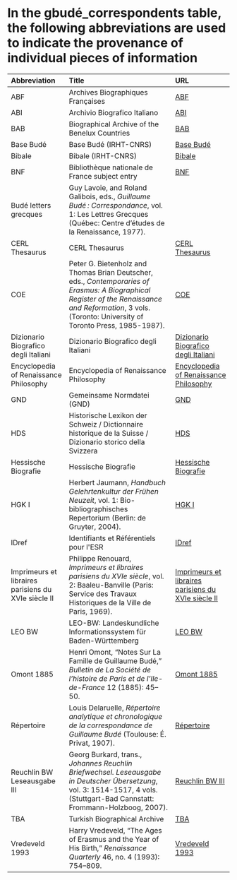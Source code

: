 # In the gbudé_correspondents table, the following abbreviations are used to indicate the provenance of individual pieces of information

| Abbreviation                                        | Title                                                                                                                                                                                                     | URL                                                                                                         |
|:----------------------------------------------------|:----------------------------------------------------------------------------------------------------------------------------------------------------------------------------------------------------------|:------------------------------------------------------------------------------------------------------------|
| ABF                                                 | Archives Biographiques Françaises                                                                                                                                                                         | [ABF](https://wbis.degruyter.com/)                                                                          |
| ABI                                                 | Archivio Biografico Italiano                                                                                                                                                                              | [ABI](https://wbis.degruyter.com/)                                                                          |
| BAB                                                 | Biographical Archive of the Benelux Countries                                                                                                                                                             | [BAB](https://wbis.degruyter.com/)                                                                          |
| Base Budé                                           | Base Budé (IRHT-CNRS)                                                                                                                                                                                     | [Base Budé](https://bude.univ-tours.fr/)                                                                    |
| Bibale                                              | Bibale (IRHT-CNRS)                                                                                                                                                                                        | [Bibale](https://bibale.irht.cnrs.fr/)                                                                      |
| BNF                                                 | Bibliothèque nationale de France subject entry                                                                                                                                                            | [BNF](https://catalogue.bnf.fr/)                                                                            |
| Budé letters grecques                               | Guy Lavoie, and Roland Galibois, eds., *Guillaume Budé : Correspondance*, vol. 1: Les Lettres Grecques (Québec: Centre d’études de la Renaissance, 1977).                                                 |                                                                                                             |
| CERL Thesaurus                                      | CERL Thesaurus                                                                                                                                                                                            | [CERL Thesaurus](https://data.cerl.org/thesaurus/)                                                          |
| COE                                                 | Peter G. Bietenholz and Thomas Brian Deutscher, eds., *Contemporaries of Erasmus: A Biographical Register of the Renaissance and Reformation*, 3 vols. (Toronto: University of Toronto Press, 1985-1987). | [COE](https://utorontopress.com/9780802085771/contemporaries-of-erasmus/)                                   |
| Dizionario Biografico degli Italiani                | Dizionario Biografico degli Italiani                                                                                                                                                                      | [Dizionario Biografico degli Italiani](https://www.treccani.it/biografico)                                  |
| Encyclopedia of Renaissance Philosophy              | Encyclopedia of Renaissance Philosophy                                                                                                                                                                    | [Encyclopedia of Renaissance Philosophy](https://link.springer.com/referencework/10.1007/978-3-319-14169-5) |
| GND                                                 | Gemeinsame Normdatei (GND)                                                                                                                                                                                | [GND](https://lobid.org/gnd)                                                                                |
| HDS                                                 | Historische Lexikon der Schweiz / Dictionnaire historique de la Suisse / Dizionario storico della Svizzera                                                                                                | [HDS](https://hls-dhs-dss.ch/)                                                                              |
| Hessische Biografie                                 | Hessische Biografie                                                                                                                                                                                       | [Hessische Biografie](https://www.lagis-hessen.de/and)                                                      |
| HGK I                                               | Herbert Jaumann, *Handbuch Gelehrtenkultur der Frühen Neuzeit*, vol. 1: Bio-bibliographisches Repertorium (Berlin: de Gruyter, 2004).                                                                     | [HGK I](https://www.degruyter.com/document/isbn/9783110160697/html)                                         |
| IDref                                               | Identifiants et Référentiels pour l'ESR                                                                                                                                                                   | [IDref](https://www.idref.fr/)                                                                              |
| Imprimeurs et libraires parisiens du XVIe siècle II | Philippe Renouard, *Imprimeurs et libraires parisiens du XVIe siècle*, vol. 2: Baaleu-Banville (Paris: Service des Travaux Historiques de la Ville de Paris, 1969).                                       | [Imprimeurs et libraires parisiens du XVIe siècle II](https://gallica.bnf.fr/ark:/12148/bpt6k5839277s)      |
| LEO BW                                              | LEO-BW: Landeskundliche Informationssystem für Baden-Württemberg                                                                                                                                          | [LEO BW](https://www.leo-bw.de/)                                                                            |
| Omont 1885                                          | Henri Omont, “Notes Sur La Famille de Guillaume Budé,” *Bulletin de La Société de l’histoire de Paris et de l’Ile-de-France* 12 (1885): 45–50.                                                            | [Omont 1885](https://gallica.bnf.fr/ark:/12148/bpt6k32991p/f49)                                             |
| Répertoire                                          | Louis Delaruelle, *Répertoire analytique et chronologique de la correspondance de Guillaume Budé* (Toulouse: É. Privat, 1907).                                                                              | [Répertoire](https://archive.org/details/rpertoireanaly00delauoft)                                          |
| Reuchlin BW Leseausgabe III                         | Georg Burkard, trans., *Johannes Reuchlin Briefwechsel. Leseausgabe in Deutscher Übersetzung*, vol. 3: 1514-1517, 4 vols. (Stuttgart-Bad Cannstatt: Frommann-Holzboog, 2007).                             | [Reuchlin BW III](https://www.frommann-holzboog.de/werkausgaben/1602/160200120?lang=en-gb)                  |
| TBA                                                 | Turkish Biographical Archive                                                                                                                                                                              | [TBA](https://wbis.degruyter.com/)                                                                          |
| Vredeveld 1993                                      | Harry Vredeveld, “The Ages of Erasmus and the Year of His Birth,” *Renaissance Quarterly* 46, no. 4 (1993): 754–809.                                                                                      | [Vredeveld 1993](https://doi.org/10.2307/3039022)                                                           |
